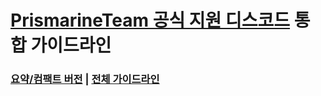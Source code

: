 # [PrismarineTeam 공식 지원 디스코드](https://discord.gg/kkqMSEVVxN) 통합 가이드라인
### [요약/컴팩트 버전](compat.md) | [전체 가이드라인](guidelines.md)
